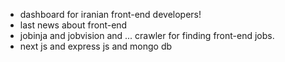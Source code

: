 - dashboard for iranian front-end developers!
- last news about front-end
- jobinja and jobvision and ... crawler for finding front-end jobs.
- next js and express js and mongo db